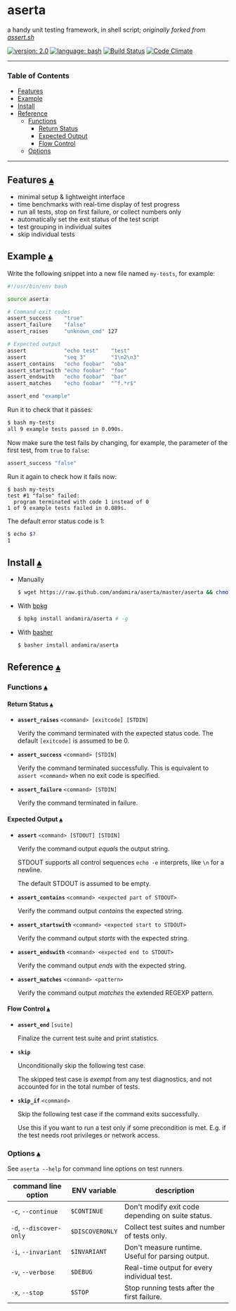 # aserta

a handy unit testing framework, in shell script; *originally forked from [assert.sh](https://github.com/lehmannro/assert.sh)*

[![version: 2.0](https://img.shields.io/badge/version-2.0-3D9970.svg?style=flat-square)]()
[![language: bash](https://img.shields.io/badge/language-bash-447799.svg?style=flat-square)]()
[![Build Status](https://img.shields.io/travis/andamira/aserta/master.svg)](https://travis-ci.org/andamira/aserta)
[![Code Climate](https://img.shields.io/codeclimate/github/andamira/aserta.svg)](https://codeclimate.com/github/andamira/aserta)

---

### Table of Contents

- [Features](#features-)
- [Example](#example-)
- [Install](#install-)
- [Reference](#reference-)
  - [Functions](#functions-)
    - [Return Status](#return-status-)
    - [Expected Output](#expected-output-)
    - [Flow Control](#flow-control-)
  - [Options](#options-)

---


## Features [▴](#table-of-contents "Back to TOC")

- minimal setup & lightweight interface
- time benchmarks with real-time display of test progress
- run all tests, stop on first failure, or collect numbers only
- automatically set the exit status of the test script
- test grouping in individual suites
- skip individual tests


## Example [▴](#table-of-contents "Back to TOC")

Write the following snippet into a new file named `my-tests`, for example:

```sh
#!/usr/bin/env bash

source aserta

# Command exit codes
assert_success    "true"
assert_failure    "false"
assert_raises     "unknown_cmd" 127

# Expected output
assert            "echo test"    "test"
assert            "seq 3"        "1\n2\n3"
assert_contains   "echo foobar"  "oba"
assert_startswith "echo foobar"  "foo"
assert_endswith   "echo foobar"  "bar"
assert_matches    "echo foobar"  "^f.*r$"

assert_end "example"
```

Run it to check that it passes:

```sh
$ bash my-tests
all 9 example tests passed in 0.090s.
```

Now make sure the test fails by changing, for example, the parameter of the first test, from `true` to `false`:

```sh
assert_success "false"
```

Run it again to check how it fails now:

```
$ bash my-tests
test #1 "false" failed:
  program terminated with code 1 instead of 0
1 of 9 example tests failed in 0.089s.
```

The default error status code is 1:

```sh
$ echo $?
1
```


## Install [▴](#table-of-contents "Back to TOC")


- Manually

  ```sh
  $ wget https://raw.github.com/andamira/aserta/master/aserta && chmod +x aserta
  ```

- With [bpkg](http://www.bpkg.io/)

  ```sh
  $ bpkg install andamira/aserta # -g
  ```

- With [basher](https://github.com/basherpm/basher)

  ```sh
  $ basher install andamira/aserta
  ```


## Reference [▴](#table-of-contents "Back to TOC")


### Functions [▴](#table-of-contents "Back to TOC")


#### Return Status [▴](#table-of-contents "Back to TOC")

- **`assert_raises`** `<command> [exitcode] [STDIN]`

  Verify the command terminated with the expected status code.
  The default `[exitcode]` is assumed to be 0.

- **`assert_success`** `<command> [STDIN]`

  Verify the command terminated successfully.
  This is equivalent to `assert <command>` when no exit code is specified.

- **`assert_failure`** `<command> [STDIN]`

  Verify the command terminated in failure.


#### Expected Output [▴](#table-of-contents "Back to TOC")

- **`assert`** `<command> [STDOUT] [STDIN]`

  Verify the command output *equals* the output string.

  STDOUT supports all  control sequences `echo -e` interprets, like `\n` for a newline.

   The default STDOUT is assumed to be empty.

- **`assert_contains`** `<command> <expected part of STDOUT>`

  Verify the command output *contains* the expected string.

- **`assert_startswith`** `<command> <expected start to STDOUT>`

  Verify the command output *starts* with the expected string.

- **`assert_endswith`** `<command> <expected end to STDOUT>`

  Verify the command output *ends* with the expected string.

- **`assert_matches`** `<command> <pattern>`

  Verify the command output *matches* the extended REGEXP pattern.


#### Flow Control [▴](#table-of-contents "Back to TOC")

- **`assert_end`** `[suite]`

  Finalize the current test suite and print statistics.

- **`skip`**

  Unconditionally skip the following test case.

  The skipped test case is *exempt* from any test diagnostics,
  and not accounted for in the total number of tests.

- **`skip_if`** `<command>`

  Skip the following test case if the command exits successfully.

  Use this if you want to run a test only if some precondition is met.
  E.g. if the test needs root privileges or network access.



### Options [▴](#table-of-contents "Back to TOC")

See `aserta --help` for command line options on test runners.

  command line option   |   ENV variable  | description
----------------------- | --------------- | -------------
`-c`, `--continue`      | `$CONTINUE`     | Don't modify exit code depending on suite status.
`-d`, `--discover-only` | `$DISCOVERONLY` | Collect test suites and number of tests only.
`-i`, `--invariant`     | `$INVARIANT`    | Don't measure runtime. Useful for parsing output.
`-v`, `--verbose`       | `$DEBUG`        | Real-time output for every individual test.
`-x`, `--stop`          | `$STOP`         | Stop running tests after the first failure.


